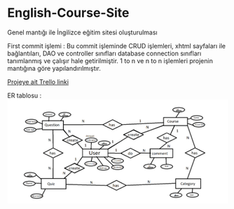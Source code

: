# English-Course-Site
Genel mantığı ile İngilizce eğitim sitesi oluşturulması

First commit işlemi : 
Bu commit işleminde CRUD işlemleri, xhtml sayfaları ile bağlantıları, DAO ve controller sınıfları database connection sınıfları tanımlanmış ve çalışır hale getirilmiştir.
1 to n ve n to n işlemleri projenin mantığına göre yapılandırılmıştır.

[Projeye ait Trello linki](https://trello.com/b/ACXXPHMt/i̇nternet-programcılığı)

ER tablosu : 
![](ER%20tablosu/ER%20tablosu.png)

